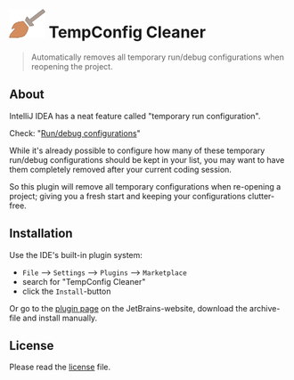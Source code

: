 # ![logo](src/main/resources/META-INF/pluginIcon.png) TempConfig Cleaner
> Automatically removes all temporary run/debug configurations when reopening the project.

## About

IntelliJ IDEA has a neat feature called "temporary run configuration".

Check: "[Run/debug configurations](https://www.jetbrains.com/help/idea/run-debug-configuration.html#d149123e18)"

While it's already possible to configure how many of these temporary run/debug configurations should be kept in your list, you may want to have them completely removed after your current coding session.

So this plugin will remove all temporary configurations when re-opening a project; giving you a fresh start and keeping your configurations clutter-free.

## Installation

Use the IDE's built-in plugin system:

* `File` --> `Settings` --> `Plugins` --> `Marketplace`
* search for "TempConfig Cleaner"
* click the `Install`-button

Or go to the [plugin page](https://plugins.jetbrains.com/plugin/9234) on the JetBrains-website, download the archive-file and install manually.

## License
Please read the [license](LICENSE) file.
